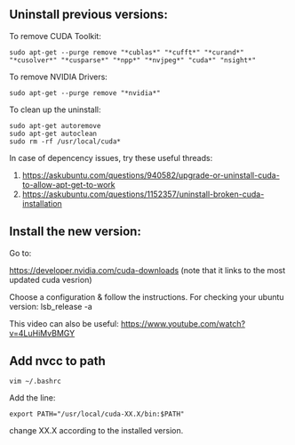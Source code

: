 ## Uninstall previous versions:

To remove CUDA Toolkit:
```
sudo apt-get --purge remove "*cublas*" "*cufft*" "*curand*" "*cusolver*" "*cusparse*" "*npp*" "*nvjpeg*" "cuda*" "nsight*"
```

To remove NVIDIA Drivers:
```
sudo apt-get --purge remove "*nvidia*"
```

To clean up the uninstall:
```
sudo apt-get autoremove
sudo apt-get autoclean
sudo rm -rf /usr/local/cuda*
```

In case of depencency issues, try these useful threads:
1. https://askubuntu.com/questions/940582/upgrade-or-uninstall-cuda-to-allow-apt-get-to-work
2. https://askubuntu.com/questions/1152357/uninstall-broken-cuda-installation


## Install the new version:

Go to:

https://developer.nvidia.com/cuda-downloads
(note that it links to the most updated cuda vesrion)

Choose a configuration & follow the instructions.
For checking your ubuntu version: lsb_release -a

This video can also be useful: https://www.youtube.com/watch?v=4LuHiMvBMGY

## Add nvcc to path

```
vim ~/.bashrc
```

Add the line:

```
export PATH="/usr/local/cuda-XX.X/bin:$PATH"
```

change XX.X according to the installed version.
